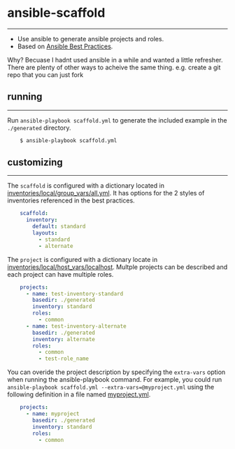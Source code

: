 # ansible-scaffold
---

* Use ansible to generate ansible projects and roles.
* Based on [Ansible Best Practices](https://docs.ansible.com/ansible/latest/user_guide/playbooks_best_practices.html).

Why? Becuase I hadnt used ansible in a while and wanted a little refresher.
There are plenty of other ways to acheive the same thing.
e.g. create a git repo that you can just fork


## running
---


Run `ansible-playbook scaffold.yml` to generate the included example in the `./generated` directory.

```sh
    $ ansible-playbook scaffold.yml
```


## customizing
---


The `scaffold` is configured with a dictionary located in [inventories/local/group_vars/all.yml](./inventories/local/group_vars/all.yml). It has options for the 2 styles of inventories referenced in the best practices.

```yaml
    scaffold:
      inventory:
        default: standard
        layouts:
          - standard
          - alternate
```

The `project` is configured with a dictionary locate in [inventories/local/host_vars/localhost](./inventories/local/host_vars/localhost). Multple projects can be described and each project can have multiple roles.

```yaml
    projects:
      - name: test-inventory-standard
        basedir: ./generated
        inventory: standard
        roles:
          - common
      - name: test-inventory-alternate
        basedir: ./generated
        inventory: alternate
        roles:
          - common
          - test-role_name
```

You can overide the project description by specifying the `extra-vars` option when running the ansible-playbook command. For example, you could run `ansible-playbook scaffold.yml --extra-vars=@myproject.yml` using the following definition in a file named [myproject.yml](./myproject.yml).

```yaml
    projects:
      - name: myproject
        basedir: ./generated
        inventory: standard
        roles:
          - common
```


